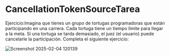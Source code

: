# CancellationTokenSourceTarea

Ejercicio:Imagina que tienes un grupo de tortugas programadoras que están participando en una carrera. Cada tortuga tiene un tiempo límite para llegar a la meta. Si una tortuga se tarda demasiado, el juez (el usuario) puede cancelarle la participación. 
Completa el siguiente ejercicio:

![Screenshot 2025-02-04 120139](https://github.com/user-attachments/assets/a98de351-a3a3-4ade-a12b-80a640d5bca6)




